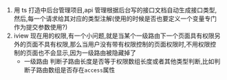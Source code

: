 1. 用 ts 打造中后台管理项目,api 管理根据后台写的接口文档自动生成接口类型,然后,每一个请求给其对应的类型注解(使用的时候是否也要定义一个变量专门作为提交参数使用?)
2. iview 现在用的权限,有一个小问题,就是当某个一级路由下一个页面具有权限另外的页面不具有权限,那么当用户没有带有权限控制的页面权限时,不用权限控制的页面也不会显示,因为一级路由被隐藏掉了
   - 一级路由 判断子路由长度是否等于权限数组长度或者其他类型判断,比如判断子路由数组是否存在`access`属性
